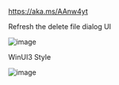 https://aka.ms/AAnw4yt


Refresh the delete file dialog UI

![image](https://github.com/MicaUI/Windows-Feedback/assets/6630660/ef36ca79-2c7f-44de-8cd7-4dfc8086803d)

WinUI3 Style

![image](https://github.com/MicaUI/Windows-Feedback/assets/6630660/5c657c20-787a-4fc0-a506-5101093284b1)
